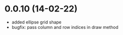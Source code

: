 # 0.0.10 (14-02-22)

-   added ellipse grid shape
-   bugfix: pass column and row indices in draw method

